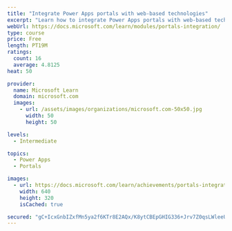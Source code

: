 ```yaml
---
title: "Integrate Power Apps portals with web-based technologies"
excerpt: "Learn how to integrate Power Apps portals with web-based technologies."
webUrl: https://docs.microsoft.com/learn/modules/portals-integration/
type: course
price: Free
length: PT19M
ratings:
  count: 16
  average: 4.8125
heat: 50

provider:
  name: Microsoft Learn
  domain: microsoft.com
  images:
    - url: /assets/images/organizations/microsoft.com-50x50.jpg
      width: 50
      height: 50

levels:
  - Intermediate

topics:
  - Power Apps
  - Portals

images:
  - url: https://docs.microsoft.com/learn/achievements/portals-integration-social.png
    width: 640
    height: 320
    isCached: true

secured: "gC+IcxGnbIZxfMn5ya2f6KTr8E2AQx/K8ytCBEpGHIG336+Jrv7Z0qsLWleeUsIiBLZB+aHYzcByuVj5GfmmWxlAzSh7J8v/TSpTV2BTdpA3HIhpEBoQhwMf5ae8cyosMOonPX1DrlUwCc0UVXR03kvsSqwocNNi1d8otbMJha8/xQSmoJhO+xXS4+mWPRxB62VpRKvsr0nlig6tNKeBqzrSCYf+irCIqFWXr/9YxMWwud2rFBvPsNCPkuhkcGbuHJPVwwnSMAfwZApSrBrRE/5Rb73C/G10oAGZSHL9uqzN9fk5q3jC5tJkB0RZlkeGZT2m12G0DdCIjKkUX9QBPar74iXVtU1NCyQ8oPIycfmRqM7AUo7S6TP8gmPwUqm5BDhniT4bJXz6v1DTsaTUfmyYI/XvclFFJfFQYm8R/oM=;wx2/NQlUtmGUSS9y3kNf7A=="
---
```


